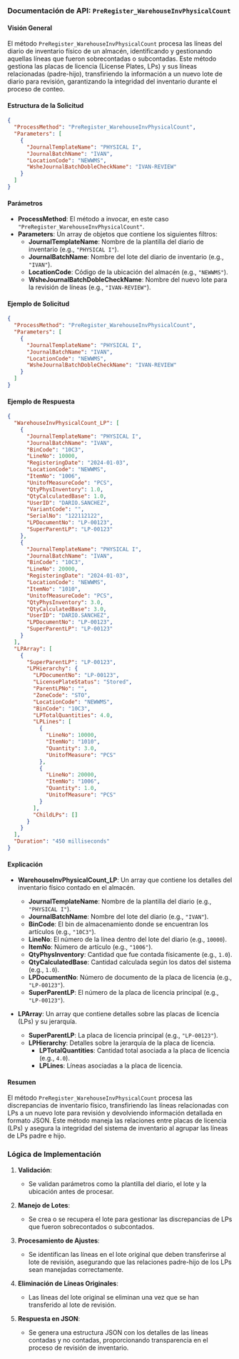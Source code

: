 ### Documentación de API: `PreRegister_WarehouseInvPhysicalCount`

#### **Visión General**
El método `PreRegister_WarehouseInvPhysicalCount` procesa las líneas del diario de inventario físico de un almacén, identificando y gestionando aquellas líneas que fueron sobrecontadas o subcontadas. Este método gestiona las placas de licencia (License Plates, LPs) y sus líneas relacionadas (padre-hijo), transfiriendo la información a un nuevo lote de diario para revisión, garantizando la integridad del inventario durante el proceso de conteo.

#### **Estructura de la Solicitud**
```json
{
  "ProcessMethod": "PreRegister_WarehouseInvPhysicalCount",
  "Parameters": [
    {
      "JournalTemplateName": "PHYSICAL I",
      "JournalBatchName": "IVAN",
      "LocationCode": "NEWWMS",
      "WsheJournalBatchDobleCheckName": "IVAN-REVIEW"
    }
  ]
}
```

#### **Parámetros**
- **ProcessMethod**: El método a invocar, en este caso `"PreRegister_WarehouseInvPhysicalCount"`.
- **Parameters**: Un array de objetos que contiene los siguientes filtros:
  - **JournalTemplateName**: Nombre de la plantilla del diario de inventario (e.g., `"PHYSICAL I"`).
  - **JournalBatchName**: Nombre del lote del diario de inventario (e.g., `"IVAN"`).
  - **LocationCode**: Código de la ubicación del almacén (e.g., `"NEWWMS"`).
  - **WsheJournalBatchDobleCheckName**: Nombre del nuevo lote para la revisión de líneas (e.g., `"IVAN-REVIEW"`).

#### **Ejemplo de Solicitud**
```json
{
  "ProcessMethod": "PreRegister_WarehouseInvPhysicalCount",
  "Parameters": [
    {
      "JournalTemplateName": "PHYSICAL I",
      "JournalBatchName": "IVAN",
      "LocationCode": "NEWWMS",
      "WsheJournalBatchDobleCheckName": "IVAN-REVIEW"
    }
  ]
}
```

#### **Ejemplo de Respuesta**
```json
{
  "WarehouseInvPhysicalCount_LP": [
    {
      "JournalTemplateName": "PHYSICAL I",
      "JournalBatchName": "IVAN",
      "BinCode": "10C3",
      "LineNo": 10000,
      "RegisteringDate": "2024-01-03",
      "LocationCode": "NEWWMS",
      "ItemNo": "1006",
      "UnitofMeasureCode": "PCS",
      "QtyPhysInventory": 1.0,
      "QtyCalculatedBase": 1.0,
      "UserID": "DARIO.SANCHEZ",
      "VariantCode": "",
      "SerialNo": "122112122",
      "LPDocumentNo": "LP-00123",
      "SuperParentLP": "LP-00123"
    },
    {
      "JournalTemplateName": "PHYSICAL I",
      "JournalBatchName": "IVAN",
      "BinCode": "10C3",
      "LineNo": 20000,
      "RegisteringDate": "2024-01-03",
      "LocationCode": "NEWWMS",
      "ItemNo": "1010",
      "UnitofMeasureCode": "PCS",
      "QtyPhysInventory": 3.0,
      "QtyCalculatedBase": 3.0,
      "UserID": "DARIO.SANCHEZ",
      "LPDocumentNo": "LP-00123",
      "SuperParentLP": "LP-00123"
    }
  ],
  "LPArray": [
    {
      "SuperParentLP": "LP-00123",
      "LPHierarchy": {
        "LPDocumentNo": "LP-00123",
        "LicensePlateStatus": "Stored",
        "ParentLPNo": "",
        "ZoneCode": "STO",
        "LocationCode": "NEWWMS",
        "BinCode": "10C3",
        "LPTotalQuantities": 4.0,
        "LPLines": [
          {
            "LineNo": 10000,
            "ItemNo": "1010",
            "Quantity": 3.0,
            "UnitofMeasure": "PCS"
          },
          {
            "LineNo": 20000,
            "ItemNo": "1006",
            "Quantity": 1.0,
            "UnitofMeasure": "PCS"
          }
        ],
        "ChildLPs": []
      }
    }
  ],
  "Duration": "450 milliseconds"
}
```

#### **Explicación**
- **WarehouseInvPhysicalCount_LP**: Un array que contiene los detalles del inventario físico contado en el almacén.
  - **JournalTemplateName**: Nombre de la plantilla del diario (e.g., `"PHYSICAL I"`).
  - **JournalBatchName**: Nombre del lote del diario (e.g., `"IVAN"`).
  - **BinCode**: El bin de almacenamiento donde se encuentran los artículos (e.g., `"10C3"`).
  - **LineNo**: El número de la línea dentro del lote del diario (e.g., `10000`).
  - **ItemNo**: Número de artículo (e.g., `"1006"`).
  - **QtyPhysInventory**: Cantidad que fue contada físicamente (e.g., `1.0`).
  - **QtyCalculatedBase**: Cantidad calculada según los datos del sistema (e.g., `1.0`).
  - **LPDocumentNo**: Número de documento de la placa de licencia (e.g., `"LP-00123"`).
  - **SuperParentLP**: El número de la placa de licencia principal (e.g., `"LP-00123"`).

- **LPArray**: Un array que contiene detalles sobre las placas de licencia (LPs) y su jerarquía.
  - **SuperParentLP**: La placa de licencia principal (e.g., `"LP-00123"`).
  - **LPHierarchy**: Detalles sobre la jerarquía de la placa de licencia.
    - **LPTotalQuantities**: Cantidad total asociada a la placa de licencia (e.g., `4.0`).
    - **LPLines**: Líneas asociadas a la placa de licencia.

#### **Resumen**
El método `PreRegister_WarehouseInvPhysicalCount` procesa las discrepancias de inventario físico, transfiriendo las líneas relacionadas con LPs a un nuevo lote para revisión y devolviendo información detallada en formato JSON. Este método maneja las relaciones entre placas de licencia (LPs) y asegura la integridad del sistema de inventario al agrupar las líneas de LPs padre e hijo.

### Lógica de Implementación
1. **Validación**:
   - Se validan parámetros como la plantilla del diario, el lote y la ubicación antes de procesar.

2. **Manejo de Lotes**:
   - Se crea o se recupera el lote para gestionar las discrepancias de LPs que fueron sobrecontados o subcontados.

3. **Procesamiento de Ajustes**:
   - Se identifican las líneas en el lote original que deben transferirse al lote de revisión, asegurando que las relaciones padre-hijo de los LPs sean manejadas correctamente.

4. **Eliminación de Líneas Originales**:
   - Las líneas del lote original se eliminan una vez que se han transferido al lote de revisión.

5. **Respuesta en JSON**:
   - Se genera una estructura JSON con los detalles de las líneas contadas y no contadas, proporcionando transparencia en el proceso de revisión de inventario.